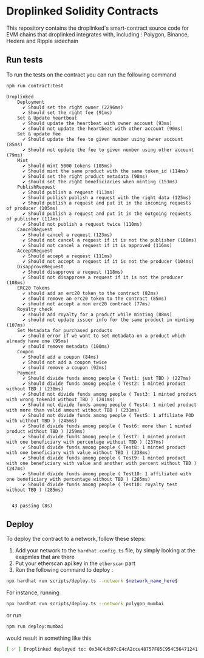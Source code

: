 # Droplinked Solidity Contracts
This repository contains the droplinked's smart-contract source code for EVM chains that droplinked integrates with, including : Polygon, Binance, Hedera and Ripple sidechain

## Run tests
To run the tests on the contract you can run the following command
```bash
npm run contract:test
```

```
Droplinked
    Deployment
      ✔ Should set the right owner (2296ms)
      ✔ Should set the right fee (91ms)
    Set & Update heartbeat
      ✔ Should update the heartbeat with owner account (93ms)
      ✔ should not update the heartbeat with other account (90ms)
    Set & update fee
      ✔ Should update the fee to given number using owner account (85ms)
      ✔ Should not update the fee to given number using other account (79ms)
    Mint
      ✔ Should mint 5000 tokens (105ms)
      ✔ Should mint the same product with the same token_id (114ms)
      ✔ Should set the right product metadata (98ms)
      ✔ should set the right beneficiaries when minting (153ms)
    PublishRequest
      ✔ Should publish a request (113ms)
      ✔ Should publish publish a request with the right data (125ms)
      ✔ Should publish a request and put it in the incoming requests of producer (105ms)
      ✔ Should publish a request and put it in the outgoing requests of publisher (117ms)
      ✔ Should not publish a request twice (110ms)
    CancelRequest
      ✔ Should cancel a request (123ms)
      ✔ Should not cancel a request if it is not the publisher (108ms)
      ✔ Should not cancel a request if it is approved (116ms)
    AcceptRequest
      ✔ Should accept a request (111ms)
      ✔ Should not accept a request if it is not the producer (104ms)
    DisapproveRequest
      ✔ Should disapprove a request (118ms)
      ✔ Should not disapprove a request if it is not the producer (108ms)
    ERC20 Tokens
      ✔ should add an erc20 token to the contract (82ms)
      ✔ should remove an erc20 token to the contract (85ms)
      ✔ should not accept a non erc20 contract (77ms)
    Royalty check
      ✔ should add royalty for a product while minting (88ms)
      ✔ should not update issuer info for the same product in minting (107ms)
    Set Metadata for purchased products
      ✔ should error if we want to set metadata on a product which already have one (95ms)
      ✔ should remove metadata (100ms)
    Coupon
      ✔ Should add a coupon (84ms)
      ✔ Should not add a coupon twice
      ✔ should remove a coupon (92ms)
    Payment
      ✔ Should divide funds among people ( Test1: just TBD ) (227ms)
      ✔ Should divide funds among people ( Test2: 1 minted product without TBD ) (238ms)
      ✔ Should not divide funds among people ( Test3: 1 minted product with wrong tokenId without TBD ) (241ms)
      ✔ Should not divide funds among people ( Test4: 1 minted product with more than valid amount without TBD ) (231ms)
      ✔ Should not divide funds among people ( Test5: 1 affiliate POD with without TBD ) (245ms)
      ✔ Should divide funds among people ( Test6: more than 1 minted product without TBD ) (259ms)
      ✔ Should divide funds among people ( Test7: 1 minted product with one beneficiary with percentage without TBD ) (237ms)
      ✔ Should divide funds among people ( Test8: 1 minted product with one beneficiary with value without TBD ) (238ms)
      ✔ Should divide funds among people ( Test9: 1 minted product with one beneficiary with value and another with percent without TBD ) (247ms)
      ✔ Should divide funds among people ( Test10: 1 affiliated with one beneficiary with percentage without TBD ) (265ms)
      ✔ Should divide funds among people ( Test10: royalty test without TBD ) (285ms)


  43 passing (8s)
```


## Deploy
To deploy the contract to a network, follow these steps: 
1. Add your network to the `hardhat.config.ts` file, by simply looking at the exapmles that are there
2. Put your etherscan api key in the `etherscan` part
3. Run the following command to deploy :
```bash
npx hardhat run scripts/deploy.ts --network $network_name_here$
```

For instance, running
```bash
npx hardhat run scripts/deploy.ts --network polygon_mumbai
```

or run
```bash
npm run deploy:mumbai
```

would result in something like this
```bash
[ ✅ ] Droplinked deployed to: 0x34C4db97cE4cA2cce48757F85C954C5647124106 with fee: 100
```

